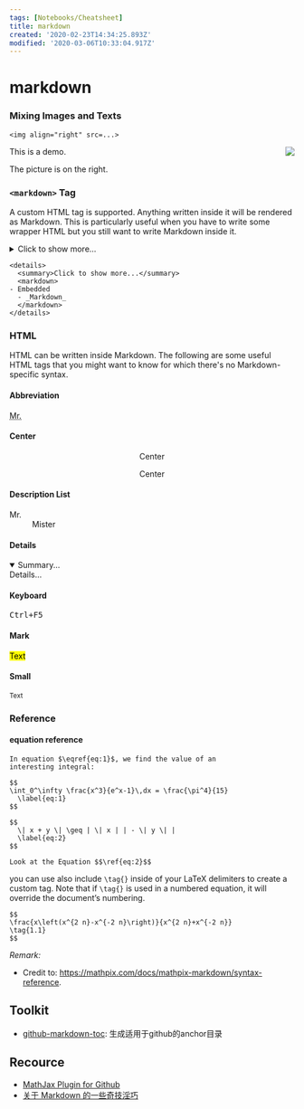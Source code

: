 ```yaml
---
tags: [Notebooks/Cheatsheet]
title: markdown
created: '2020-02-23T14:34:25.893Z'
modified: '2020-03-06T10:33:04.917Z'
---
```


# markdown

### Mixing Images and Texts
```
<img align="right" src=...>
```
<img align="right" src="@attachment/icon_small.png"/>

This is a demo.

The picture is on the right.


### `<markdown>` Tag
A custom <markdown> HTML tag is supported. Anything written inside it will be rendered as Markdown. This is particularly useful when you have to write some wrapper HTML but you still want to write Markdown inside it.

<details>
  <summary>Click to show more...</summary>
  <markdown>
- Embedded
  - _Markdown_
  </markdown>
</details>

```
<details>
  <summary>Click to show more...</summary>
  <markdown>
- Embedded
  - _Markdown_
  </markdown>
</details>
```

### HTML
HTML can be written inside Markdown. The following are some useful HTML tags that you might want to know for which there's no Markdown-specific syntax.

<!-- Comment -->

#### Abbreviation

<abbr title="Mister">Mr.</abbr>

#### Center

<center>Center</center>
<p align="center">Center</p>

#### Description List

<dl>
 <dt>Mr.</dt>
 <dd>Mister</dd>
</dl>

#### Details

<details open>
  <summary>Summary...</summary>
  Details...
</details>

#### Keyboard

<kbd>Ctrl+F5</kbd>

#### Mark

<mark>Text</mark>

#### Small

<small>Text</small>

### Reference

#### equation reference

```
In equation $\eqref{eq:1}$, we find the value of an
interesting integral:

$$
\int_0^\infty \frac{x^3}{e^x-1}\,dx = \frac{\pi^4}{15}
  \label{eq:1}
$$

$$
  \| x + y \| \geq | \| x | | - \| y \| |
  \label{eq:2}
$$

Look at the Equation $$\ref{eq:2}$$
```

you can use also include `\tag{}` inside of your LaTeX delimiters to create a custom tag. Note that if `\tag{}` is used in a numbered equation, it will override the document’s numbering.
```
$$
\frac{x\left(x^{2 n}-x^{-2 n}\right)}{x^{2 n}+x^{-2 n}}
\tag{1.1}
$$
```

*Remark:*
- Credit to: https://mathpix.com/docs/mathpix-markdown/syntax-reference.

## Toolkit

- [github-markdown-toc](https://github.com/ekalinin/github-markdown-toc): 生成适用于github的anchor目录

## Recource

- [MathJax Plugin for Github](https://chrome.google.com/webstore/detail/mathjax-plugin-for-github/ioemnmodlmafdkllaclgeombjnmnbima)
- [关于 Markdown 的一些奇技淫巧](https://mazhuang.org/2017/09/01/markdown-odd-skills/)

